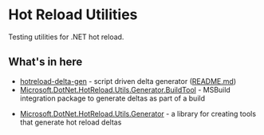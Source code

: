 # Hot Reload Utilities #

Testing utilities for .NET hot reload.

## What's in here ##

- [hotreload-delta-gen](src/hotreload-delta-gen/) - script driven delta generator ([README.md](src/hotreload-delta-gen/README.md))
- [Microsoft.DotNet.HotReload.Utils.Generator.BuildTool](src/Microsoft.DotNet.HotReload.Utils.Generator.BuildTool/) - MSBuild integration package to generate deltas as part of a build
<!-- FIXME: add this back when it's useful -->
<!-- - [DeltaGeneratorTask](src/Microsoft.DotNet.HotReload.Utils.DeltaGeneratorTask/) - MSBuild task that runs `hotreload-delta-gen` and collects its output into an msbuild item. -->
- [Microsoft.DotNet.HotReload.Utils.Generator](src/Microsoft.DotNet.HotReload.Utils.Generator/) - a library for creating tools that generate hot reload deltas
